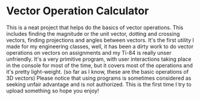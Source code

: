 # Vector Operation Calculator
This is a neat project that helps do the basics of vector operations. This includes finding the magnitude or the unit vector, dotting and crossing vectors, finding projections and angles between vectors.
It's the first utility I made for my engineering classes, well, it has been a dirty work to do vector operations on vectors on assignments and my Ti-84 is really unser unfriendly. It's a very primitive program, with user interactions taking place in the console for most of the time, but it covers most of the operations and it's pretty light-weight. (so far as I know, these are the basic operations of 3D vectors) Please notice that using programs is sometimes considered as seeking unfair advantage and is not authorized.
This is the first time I try to upload something so hope you enjoy!

